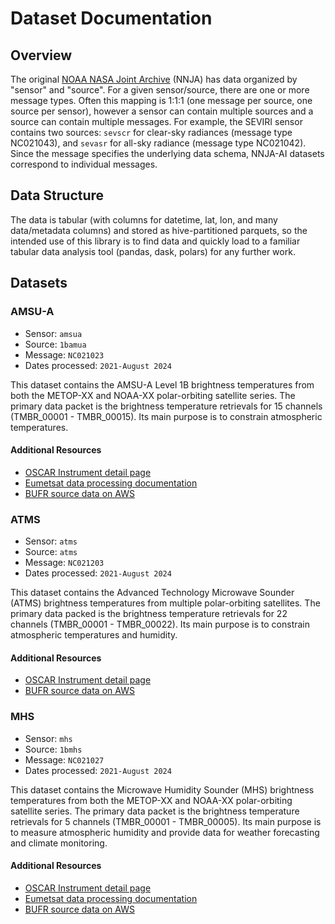 # Dataset Documentation

## Overview

The original [NOAA NASA Joint Archive](https://psl.noaa.gov/data/nnja_obs/) (NNJA) has data organized by "sensor" and "source".
For a given sensor/source, there are one or more message types.
Often this mapping is 1:1:1 (one message per source, one source per sensor), however a sensor can contain multiple sources and a source can contain multiple messages.
For example, the SEVIRI sensor contains two sources: `sevscr` for clear-sky radiances (message type NC021043), and `sevasr` for all-sky radiance (message type NC021042).
Since the message specifies the underlying data schema, NNJA-AI datasets correspond to individual messages.

## Data Structure

The data is tabular (with columns for datetime, lat, lon, and many data/metadata columns) and stored as hive-partitioned parquets, so the intended use of this library is to find data and quickly load to a familiar tabular data analysis tool (pandas, dask, polars) for any further work.

## Datasets

### AMSU-A

- Sensor: `amsua`
- Source: `1bamua`
- Message: `NC021023`
- Dates processed: `2021-August 2024`

This dataset contains the AMSU-A Level 1B brightness temperatures from both the METOP-XX and NOAA-XX polar-orbiting satellite series.
The primary data packet is the brightness temperature retrievals for 15 channels (TMBR_00001 - TMBR_00015).
Its main purpose is to constrain atmospheric temperatures.
#### Additional Resources

- [OSCAR Instrument detail page](https://space.oscar.wmo.int/instruments/view/amsu_a)
- [Eumetsat data processing documentation](https://user.eumetsat.int/s3/eup-strapi-media/pdf_ten_990005_eps_amsal1_pgs_6ccda24e33.pdf)
- [BUFR source data on AWS](https://noaa-reanalyses-pds.s3.amazonaws.com/index.html#observations/reanalysis/amsua/1bamua/)


### ATMS

- Sensor: `atms`
- Source: `atms`
- Message: `NC021203`
- Dates processed: `2021-August 2024`


This dataset contains the Advanced Technology Microwave Sounder (ATMS) brightness temperatures from multiple polar-orbiting satellites.
The primary data packed is the brightness temperature retrievals for 22 channels (TMBR_00001 - TMBR_00022).
Its main purpose is to constrain atmospheric temperatures and humidity.
#### Additional Resources

- [OSCAR Instrument detail page](https://space.oscar.wmo.int/instruments/view/atms)
- [BUFR source data on AWS](https://noaa-reanalyses-pds.s3.amazonaws.com/index.html#observations/reanalysis/atms/atms/)


### MHS

- Sensor: `mhs`
- Source: `1bmhs`
- Message: `NC021027`
- Dates processed: `2021-August 2024`

This dataset contains the Microwave Humidity Sounder (MHS) brightness temperatures from both the METOP-XX and NOAA-XX polar-orbiting satellite series.
The primary data packet is the brightness temperature retrievals for 5 channels (TMBR_00001 - TMBR_00005).
Its main purpose is to measure atmospheric humidity and provide data for weather forecasting and climate monitoring.
#### Additional Resources

- [OSCAR Instrument detail page](https://space.oscar.wmo.int/instruments/view/mhs)
- [Eumetsat data processing documentation](https://user.eumetsat.int/s3/eup-strapi-media/pdf_ten_97229_eps_mhs_pfs_2069b45efc.pdf)
- [BUFR source data on AWS](https://noaa-reanalyses-pds.s3.amazonaws.com/index.html#observations/reanalysis/mhs/1bmhs/)
